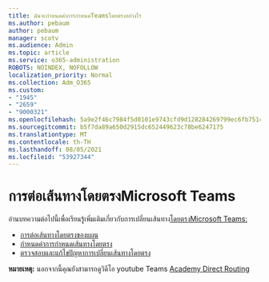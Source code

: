 ```yaml
---
title: ฉันจะกําหนดค่าการกําหนดTeamsโดยตรงอย่างไร
ms.author: pebaum
author: pebaum
manager: scotv
ms.audience: Admin
ms.topic: article
ms.service: o365-administration
ROBOTS: NOINDEX, NOFOLLOW
localization_priority: Normal
ms.collection: Adm_O365
ms.custom:
- "1945"
- "2659"
- "9000321"
ms.openlocfilehash: 5a9e2f46c7984f5d0101e9743cfd9d128284269799ec6fb7514a9176b857170c
ms.sourcegitcommit: b5f7da89a650d2915dc652449623c78be6247175
ms.translationtype: MT
ms.contentlocale: th-TH
ms.lasthandoff: 08/05/2021
ms.locfileid: "53927344"
---
```

# <a name="direct-routing-for-microsoft-teams"></a>การต่อเส้นทางโดยตรงMicrosoft Teams

อ่านบทความต่อไปนี้เพื่อเรียนรู้เพิ่มเติมเกี่ยวกับการเปลี่ยนเส้นทาง[โดยตรงMicrosoft Teams:](https://docs.microsoft.com/MicrosoftTeams/direct-routing-landing-page) 

- [การต่อเส้นทางโดยตรงของแผน](https://docs.microsoft.com/MicrosoftTeams/direct-routing-plan)
- [กําหนดค่าการกําหนดเส้นทางโดยตรง](https://docs.microsoft.com/MicrosoftTeams/direct-routing-configure) 
- [ตรวจสอบและแก้ไขปัญหาการเปลี่ยนเส้นทางโดยตรง](https://docs.microsoft.com/MicrosoftTeams/direct-routing-monitor-and-troubleshoot)

**หมายเหตุ:** นอกจากนี้คุณยังสามารถดูวิดีโอ youtube Teams [Academy Direct Routing](https://www.youtube.com/watch?v=1ASftX_Msb8&index=10&list=PLaSOUojkSiGnKuE30ckcjnDVkMNqDv0Vl)